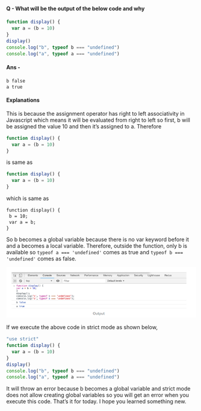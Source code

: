 #### Q - What will be the output of the below code and why

```js
function display() {
  var a = (b = 10)
}
display()
console.log("b", typeof b === "undefined")
console.log("a", typeof a === "undefined")
```

#### Ans -

```
b false
a true
```

#### Explanations

This is because the assignment operator has right to left associativity in Javascript which means it will be evaluated from right to left so first, b will be assigned the value 10 and then it’s assigned to a. Therefore

```js
function display() {
  var a = (b = 10)
}
```

is same as

```js
function display() {
  var a = (b = 10)
}
```

which is same as

```
function display() {
 b = 10;
 var a = b;
}
```

So b becomes a global variable because there is no var keyword before it and a becomes a local variable. Therefore, outside the function, only b is available so `typeof a === 'undefined'` comes as true and `typeof b === 'undefined'` comes as false.

![](assets/2020-10-08-17-22-29.png)

If we execute the above code in strict mode as shown below,

```js
"use strict"
function display() {
  var a = (b = 10)
}
display()
console.log("b", typeof b === "undefined")
console.log("a", typeof a === "undefined")
```

It will throw an error because b becomes a global variable and strict mode does not allow creating global variables so you will get an error when you execute this code.
That’s it for today. I hope you learned something new.
